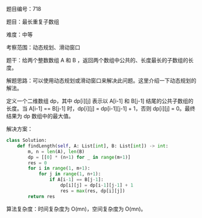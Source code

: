 题目编号：718

题目：最长重复子数组

难度：中等

考察范围：动态规划、滑动窗口

题干：给两个整数数组 A 和 B ，返回两个数组中公共的、长度最长的子数组的长度。

解题思路：可以使用动态规划或滑动窗口来解决此问题。这里介绍一下动态规划的解法。

定义一个二维数组 dp，其中 dp[i][j] 表示以 A[i-1] 和 B[j-1] 结尾的公共子数组的长度。当 A[i-1] == B[j-1] 时，dp[i][j] = dp[i-1][j-1] + 1，否则 dp[i][j] = 0。最终结果为 dp 数组中的最大值。

解决方案：

```python
class Solution:
    def findLength(self, A: List[int], B: List[int]) -> int:
        m, n = len(A), len(B)
        dp = [[0] * (n+1) for _ in range(m+1)]
        res = 0
        for i in range(1, m+1):
            for j in range(1, n+1):
                if A[i-1] == B[j-1]:
                    dp[i][j] = dp[i-1][j-1] + 1
                    res = max(res, dp[i][j])
        return res
```

算法复杂度：时间复杂度为 O(mn)，空间复杂度为 O(mn)。
